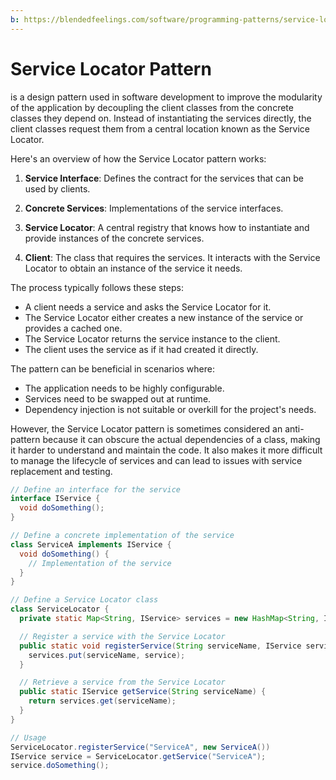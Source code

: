 ```yaml
---
b: https://blendedfeelings.com/software/programming-patterns/service-locator-pattern.md
---
```


# Service Locator Pattern
is a design pattern used in software development to improve the modularity of the application by decoupling the client classes from the concrete classes they depend on. Instead of instantiating the services directly, the client classes request them from a central location known as the Service Locator.

Here's an overview of how the Service Locator pattern works:

1. **Service Interface**: Defines the contract for the services that can be used by clients.

2. **Concrete Services**: Implementations of the service interfaces.

3. **Service Locator**: A central registry that knows how to instantiate and provide instances of the concrete services.

4. **Client**: The class that requires the services. It interacts with the Service Locator to obtain an instance of the service it needs.

The process typically follows these steps:

- A client needs a service and asks the Service Locator for it.
- The Service Locator either creates a new instance of the service or provides a cached one.
- The Service Locator returns the service instance to the client.
- The client uses the service as if it had created it directly.

The pattern can be beneficial in scenarios where:

- The application needs to be highly configurable.
- Services need to be swapped out at runtime.
- Dependency injection is not suitable or overkill for the project's needs.

However, the Service Locator pattern is sometimes considered an anti-pattern because it can obscure the actual dependencies of a class, making it harder to understand and maintain the code. It also makes it more difficult to manage the lifecycle of services and can lead to issues with service replacement and testing.



```java
// Define an interface for the service
interface IService {
  void doSomething();
}

// Define a concrete implementation of the service
class ServiceA implements IService {
  void doSomething() {
    // Implementation of the service
  }
}

// Define a Service Locator class
class ServiceLocator {
  private static Map<String, IService> services = new HashMap<String, IService>();

  // Register a service with the Service Locator
  public static void registerService(String serviceName, IService service) {
    services.put(serviceName, service);
  }

  // Retrieve a service from the Service Locator
  public static IService getService(String serviceName) {
    return services.get(serviceName);
  }
}

// Usage
ServiceLocator.registerService("ServiceA", new ServiceA())
IService service = ServiceLocator.getService("ServiceA");
service.doSomething();

```